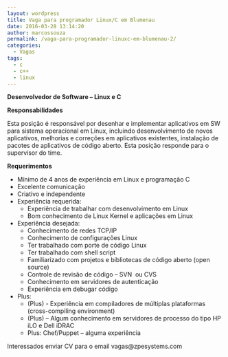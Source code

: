 ```yaml
---
layout: wordpress
title: Vaga para programador Linux/C em Blumenau
date: 2016-03-28 13:14:20
author: marcossouza
permalink: /vaga-para-programador-linuxc-em-blumenau-2/
categories:
  - Vagas
tags:
  - c
  - c++
  - linux
---
```


<strong>Desenvolvedor de Software – Linux e C </strong>

<strong>Responsabilidades</strong>

Esta posição é responsável por desenhar e implementar aplicativos em SW para sistema operacional em Linux, incluindo desenvolvimento de novos aplicativos, melhorias e correções em aplicativos existentes, instalação de pacotes de aplicativos de código aberto. Esta posição responde para o supervisor do time.

<strong>Requerimentos</strong>
<ul>
	<li>Mínimo de 4 anos de experiência em Linux e programação C</li>
	<li>Excelente comunicação</li>
	<li>Criativo e independente</li>
	<li>Experiência requerida:
<ul>
	<li>Experiência de trabalhar com desenvolvimento em Linux</li>
	<li>Bom conhecimento de Linux Kernel e aplicações em Linux</li>
</ul>
</li>
	<li>Experiência desejada:
<ul>
	<li>Conhecimento de redes TCP/IP</li>
	<li>Conhecimento de configurações Linux</li>
	<li>Ter trabalhado com porte de código Linux</li>
	<li>Ter trabalhado com shell script</li>
	<li>Familiarizado com projetos e bibliotecas de código aberto (open source)</li>
	<li>Controle de revisão de código – SVN  ou CVS</li>
	<li>Conhecimento em servidores de autenticação</li>
	<li>Experiência em debugar código</li>
</ul>
</li>
	<li>Plus:
<ul>
	<li>(Plus) - Experiência em compiladores de múltiplas plataformas (cross-compiling environment)</li>
	<li>(Plus) – Algum conhecimento em servidores de processo do tipo HP iLO e Dell iDRAC</li>
	<li>Plus: Chef/Puppet – alguma experiência</li>
</ul>
</li>
</ul>
Interessados enviar CV para o email vagas@zpesystems.com